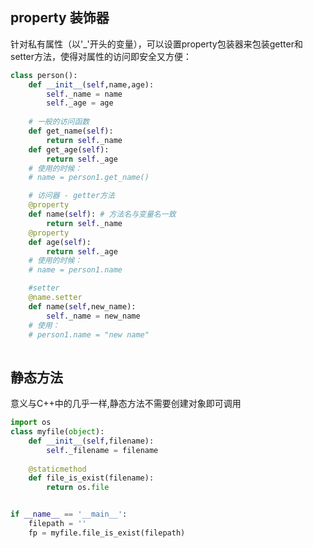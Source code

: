 ## property 装饰器 
针对私有属性（以'_'开头的变量），可以设置property包装器来包装getter和setter方法，使得对属性的访问即安全又方便：
```python
class person():
    def __init__(self,name,age):
        self._name = name
        self._age = age
    
    # 一般的访问函数
    def get_name(self):
        return self._name
    def get_age(self):
        return self._age
    # 使用的时候：
    # name = person1.get_name()

    # 访问器 - getter方法
    @property
    def name(self): # 方法名与变量名一致
        return self._name
    @property
    def age(self):
        return self._age
    # 使用的时候：
    # name = person1.name

    #setter
    @name.setter
    def name(self,new_name):
        self._name = new_name
    # 使用：
    # person1.name = "new name"
    

```


## 静态方法 
意义与C++中的几乎一样,静态方法不需要创建对象即可调用
```python
import os
class myfile(object):
    def __init__(self,filename):
        self._filename = filename
    
    @staticmethod
    def file_is_exist(filename):
        return os.file


if __name__ == '__main__':
	filepath = ''
	fp = myfile.file_is_exist(filepath)
```